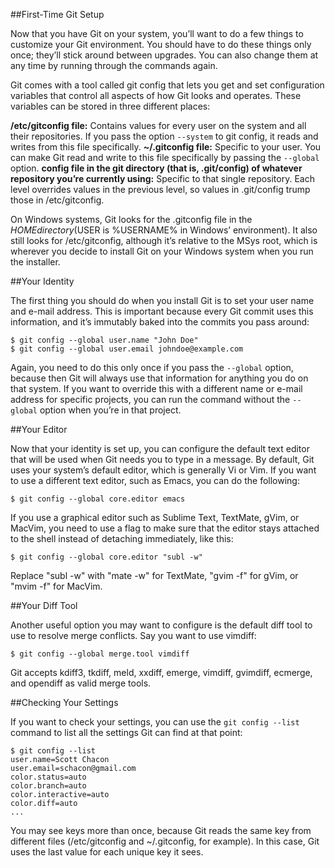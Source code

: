 ##First-Time Git Setup

Now that you have Git on your system, you’ll want to do a few things to customize your Git environment. You should have to do these things only once; they’ll stick around between upgrades. You can also change them at any time by running through the commands again.

Git comes with a tool called git config that lets you get and set configuration variables that control all aspects of how Git looks and operates. These variables can be stored in three different places:

**/etc/gitconfig file:** Contains values for every user on the system and all their repositories. If you pass the option `--system` to git config, it reads and writes from this file specifically.
**~/.gitconfig file:** Specific to your user. You can make Git read and write to this file specifically by passing the `--global` option.
**config file in the git directory (that is, .git/config) of whatever repository you’re currently using:** Specific to that single repository. Each level overrides values in the previous level, so values in .git/config trump those in /etc/gitconfig.

On Windows systems, Git looks for the .gitconfig file in the $HOME directory (%USERPROFILE% in Windows’ environment), which is C:\Documents and Settings\$USER or C:\Users\$USER for most people, depending on version ($USER is %USERNAME% in Windows’ environment). It also still looks for /etc/gitconfig, although it’s relative to the MSys root, which is wherever you decide to install Git on your Windows system when you run the installer.

##Your Identity

The first thing you should do when you install Git is to set your user name and e-mail address. This is important because every Git commit uses this information, and it’s immutably baked into the commits you pass around:

    $ git config --global user.name "John Doe"
    $ git config --global user.email johndoe@example.com

Again, you need to do this only once if you pass the `--global` option, because then Git will always use that information for anything you do on that system. If you want to override this with a different name or e-mail address for specific projects, you can run the command without the `--global` option when you’re in that project.

##Your Editor

Now that your identity is set up, you can configure the default text editor that will be used when Git needs you to type in a message. By default, Git uses your system’s default editor, which is generally Vi or Vim. If you want to use a different text editor, such as Emacs, you can do the following:

    $ git config --global core.editor emacs

If you use a graphical editor such as Sublime Text, TextMate, gVim, or MacVim, you need to use a flag to make sure that the editor stays attached to the shell instead of detaching immediately, like this:

    $ git config --global core.editor "subl -w"

Replace "subl -w" with "mate -w" for TextMate, "gvim -f" for gVim, or "mvim -f" for MacVim.

##Your Diff Tool

Another useful option you may want to configure is the default diff tool to use to resolve merge conflicts. Say you want to use vimdiff:

    $ git config --global merge.tool vimdiff

Git accepts kdiff3, tkdiff, meld, xxdiff, emerge, vimdiff, gvimdiff, ecmerge, and opendiff as valid merge tools.

##Checking Your Settings

If you want to check your settings, you can use the `git config --list` command to list all the settings Git can find at that point:

    $ git config --list
    user.name=Scott Chacon
    user.email=schacon@gmail.com
    color.status=auto
    color.branch=auto
    color.interactive=auto
    color.diff=auto
    ...

You may see keys more than once, because Git reads the same key from different files (/etc/gitconfig and ~/.gitconfig, for example). In this case, Git uses the last value for each unique key it sees.